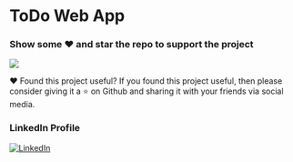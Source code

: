# ToDo Web App

### Show some ❤️ and star the repo to support the project
![](https://github-images.s3.amazonaws.com/help/bootcamp/Bootcamp-Fork.png)


❤ Found this project useful?
If you found this project useful, then please consider giving it a ⭐ on Github and sharing it with your friends via social media.

### LinkedIn Profile
<p>
<a href="https://www.linkedin.com/in/dhruv-nakum-4b1054176/"><img src="https://img.icons8.com/ios-filled/2x/linkedin.png" alt="LinkedIn"></a>
</p>

